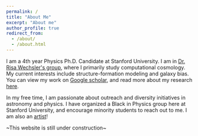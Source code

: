 ```yaml
---
permalink: /
title: "About Me"
excerpt: "About me"
author_profile: true
redirect_from: 
  - /about/
  - /about.html
---
```


I am a 4th year Physics Ph.D. Candidate at Stanford University. I am in [Dr. Risa Wechsler's group](https://www.risawechsler.com/gfc-group.html), where I primarily study computational cosmology. My current interests include structure-formation modeling and galaxy bias. You can view my work on [Google scholar](https://scholar.google.com/citations?hl=en&authuser=2&user=cL4njVMAAAAJ), and read more about my research [here](https://mshiferaw.github.io/publications/).

In my free time, I am passionate about outreach and diversity initiatives in astronomy and physics. I have organized a Black in Physics group here at Stanford University, and encourage minority students to reach out to me. I am also an [artist](https://www.instagram.com/artbymahlet/)!

~This website is still under construction~
